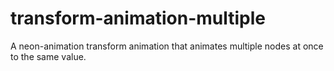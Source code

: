 # transform-animation-multiple

A neon-animation transform animation that animates multiple nodes at once to the same value.